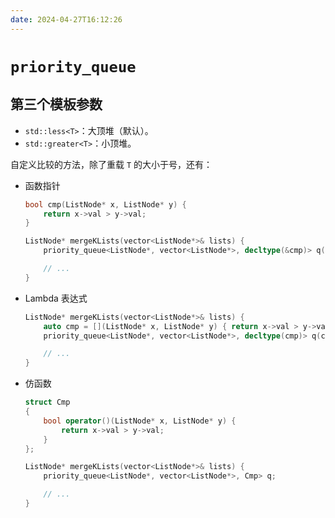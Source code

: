 ```yaml
---
date: 2024-04-27T16:12:26
---
```


# `priority_queue`

## 第三个模板参数

- `std::less<T>`：大顶堆（默认）。
- `std::greater<T>`：小顶堆。

自定义比较的方法，除了重载 `T` 的大小于号，还有：

- 函数指针

    ``` cpp
    bool cmp(ListNode* x, ListNode* y) {
        return x->val > y->val;
    }
    
    ListNode* mergeKLists(vector<ListNode*>& lists) {
        priority_queue<ListNode*, vector<ListNode*>, decltype(&cmp)> q(cmp);
    
        // ...
    }
    ```

- Lambda 表达式

    ``` cpp
    ListNode* mergeKLists(vector<ListNode*>& lists) {
        auto cmp = [](ListNode* x, ListNode* y) { return x->val > y->val; };
        priority_queue<ListNode*, vector<ListNode*>, decltype(cmp)> q(cmp);
    
        // ...
    }
    ```

- 仿函数

    ``` cpp
    struct Cmp
    {
        bool operator()(ListNode* x, ListNode* y) {
            return x->val > y->val;
        }
    };
    
    ListNode* mergeKLists(vector<ListNode*>& lists) {
        priority_queue<ListNode*, vector<ListNode*>, Cmp> q;
    
        // ...
    }
    ```

